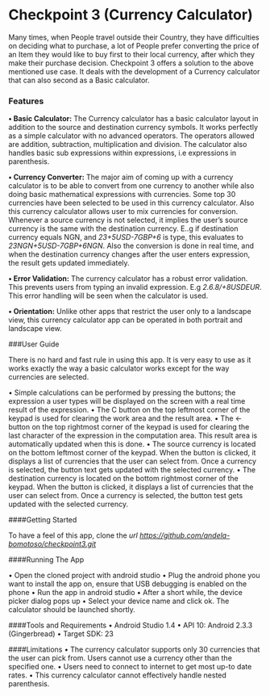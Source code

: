 # Checkpoint 3 (Currency Calculator)

Many times, when People travel outside their Country, they have difficulties on deciding what to purchase, a lot of People prefer converting the price of an Item they would like to buy first to their local currency, after which they make their purchase decision. Checkpoint 3 offers a solution to the above mentioned use case. It deals with the development of a Currency calculator that can also second as a Basic calculator.

### Features

**•	Basic Calculator:** The Currency calculator has a basic calculator layout in addition to the source and destination currency symbols. It works perfectly as a simple calculator with no advanced operators. The operators allowed are addition, subtraction, multiplication and division. The calculator also handles basic sub expressions within expressions, i.e expressions in parenthesis.

**•	Currency Converter:** The major aim of coming up with a currency calculator is to be able to convert from one currency to another while also doing basic mathematical expressions with currencies. Some top 30 currencies have been selected to be used in this currency calculator. Also this currency calculator allows user to mix currencies for conversion. Whenever a source currency is not selected, it implies the user’s source currency is the same with the destination currency. E..g if destination currency equals NGN, and *23+5USD-7GBP+6* is type, this evaluates to *23NGN+5USD-7GBP+6NGN*. Also the conversion is done in real time, and when the destination currency changes after the user enters expression, the result gets updated immediately.

**•	Error Validation:** The currency calculator has a robust error validation. This prevents users from typing an invalid expression. E.g *2.6.8/+8USDEUR*. This error handling will be seen when the calculator is used.

**•	Orientation:** Unlike other apps that restrict the user only to a landscape view, this currency calculator app can be operated in both portrait and landscape view.

###User Guide

There is no hard and fast rule in using this app. It is very easy to use as it works exactly the way a basic calculator works except for the way currencies are selected.

•	Simple calculations can be performed by pressing the buttons; the expression a user types will be displayed on the screen with a real time result of the expression.
•	The C button on the top leftmost corner of the keypad is used for clearing the work area and the result area.
•	The ← button on the top rightmost corner of the keypad is used for clearing the last character of the expression in the computation area. This result area is automatically updated when this is done.
•	The source currency is located on the bottom leftmost corner of the keypad. When the button is clicked, it displays a list of currencies that the user can select from. Once a currency is selected, the button text gets updated with the selected currency.
•	The destination currency is located on the bottom rightmost corner of the keypad. When the button is clicked, it displays a list of currencies that the user can select from. Once a currency is selected, the button test gets updated with the selected currency.

####Getting Started

To have a feel of this app, clone the *url https://github.com/andela-bomotoso/checkpoint3.git*

####Running The App

•	Open the cloned project with android studio
•	Plug the android phone you want to install the app on, ensure that USB debugging is enabled on the phone
•	Run the app in android studio
•	After a short while, the device picker dialog pops up
•	Select your device name and click ok. The calculator should be launched shortly.

####Tools and Requirements
•	Android Studio 1.4
•	API 10: Android 2.3.3 (Gingerbread)
•	Target SDK: 23

####Limitations
•	The currency calculator supports only 30 currencies that the user can pick from. Users cannot use a currency other than the specified one.
•	Users need to connect to internet to get most up-to date rates.
•	This currency calculator cannot effectively handle nested parenthesis.

